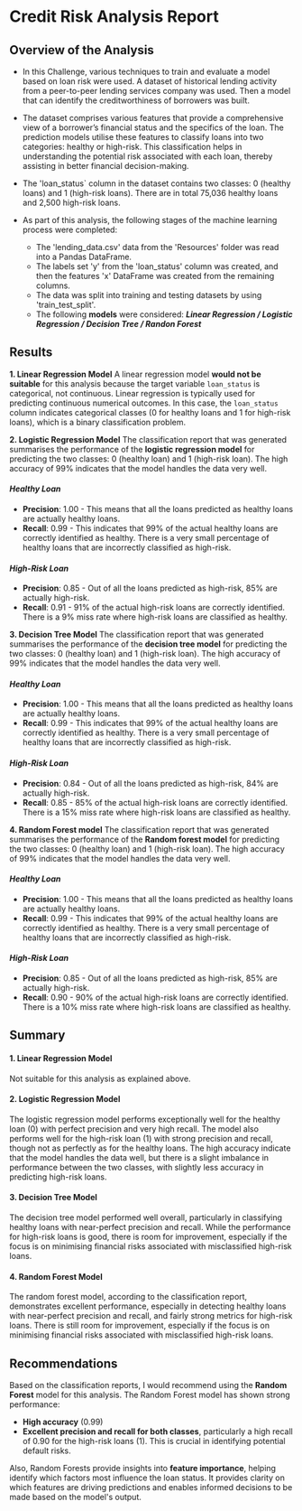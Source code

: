 # Credit Risk Analysis Report 
## Overview of the Analysis
* In this Challenge, various techniques to train and evaluate a model based on loan risk were used. A dataset of historical lending activity from a peer-to-peer lending services company was used. Then a model that can identify the creditworthiness of borrowers was built.

* The dataset comprises various features that provide a comprehensive view of a borrower’s financial status and the specifics of the loan. The prediction models utilise these features to classify loans into two categories: healthy or high-risk. This classification helps in understanding the potential risk associated with each loan, thereby assisting in better financial decision-making.

* The 'loan_status` column in the dataset contains two classes: 0 (healthy loans) and 1 (high-risk loans). There are in total 75,036 healthy loans and 2,500 high-risk loans.

* As part of this analysis, the following stages of the machine learning process were completed: 
  - The 'lending_data.csv' data from the 'Resources' folder was read into a Pandas DataFrame.
  - The labels set 'y' from the 'loan_status' column was created, and then the features 'x' DataFrame was created from the remaining columns.
  - The data was split into training and testing datasets by using 'train_test_split'. 
  - The following **models** were considered: ***Linear Regression / Logistic Regression / Decision Tree / Randon Forest***

## Results
**1. Linear Regression Model**
A linear regression model **would not be suitable** for this analysis because the target variable `loan_status` is categorical, not continuous. Linear regression is typically used for predicting continuous numerical outcomes. In this case, the `loan_status` column indicates categorical classes (0 for healthy loans and 1 for high-risk loans), which is a binary classification problem.

 **2. Logistic Regression Model**
The classification report that was generated summarises the performance of the **logistic regression model** for predicting the two classes: 0 (healthy loan) and 1 (high-risk loan). The high accuracy of 99% indicates that the model handles the data very well. 
#### *Healthy Loan*
-   **Precision**: 1.00 - This means that all the loans predicted as healthy loans are actually healthy loans. 
-   **Recall**: 0.99 - This indicates that 99% of the actual healthy loans are correctly identified as healthy. There is a very small percentage of healthy loans that are incorrectly classified as high-risk.
#### *High-Risk Loan*
-   **Precision**: 0.85 - Out of all the loans predicted as high-risk, 85% are actually high-risk. 
-   **Recall**: 0.91 - 91% of the actual high-risk loans are correctly identified. There is a 9% miss rate where high-risk loans are classified as healthy.

**3. Decision Tree Model**
The classification report that was generated summarises the performance of the **decision tree model** for predicting the two classes: 0 (healthy loan) and 1 (high-risk loan). The high accuracy of 99% indicates that the model handles the data very well. 
#### *Healthy Loan*
-   **Precision**: 1.00 - This means that all the loans predicted as healthy loans are actually healthy loans. 
-   **Recall**: 0.99 - This indicates that 99% of the actual healthy loans are correctly identified as healthy. There is a very small percentage of healthy loans that are incorrectly classified as high-risk.
#### *High-Risk Loan*
-   **Precision**: 0.84 - Out of all the loans predicted as high-risk, 84% are actually high-risk. 
-   **Recall**: 0.85 - 85% of the actual high-risk loans are correctly identified. There is a 15% miss rate where high-risk loans are classified as healthy.

**4. Random Forest model**
The classification report that was generated summarises the performance of the **Random forest model** for predicting the two classes: 0 (healthy loan) and 1 (high-risk loan). The high accuracy of 99% indicates that the model handles the data very well. 
#### *Healthy Loan*
-   **Precision**: 1.00 - This means that all the loans predicted as healthy loans are actually healthy loans. 
-   **Recall**: 0.99 - This indicates that 99% of the actual healthy loans are correctly identified as healthy. There is a very small percentage of healthy loans that are incorrectly classified as high-risk.
#### *High-Risk Loan*
-   **Precision**: 0.85 - Out of all the loans predicted as high-risk, 85% are actually high-risk. 
-   **Recall**: 0.90 - 90% of the actual high-risk loans are correctly identified. There is a 10% miss rate where high-risk loans are classified as healthy.

## Summary
#### 1. Linear Regression Model
Not suitable for this analysis as explained above.

#### 2. Logistic Regression Model
The logistic regression model performs exceptionally well for the healthy loan (0) with perfect precision and very high recall. The model also performs well for the high-risk loan (1) with strong precision and recall, though not as perfectly as for the healthy loans. The high accuracy indicate that the model handles the data well, but there is a slight imbalance in performance between the two classes, with slightly less accuracy in predicting high-risk loans. 

#### 3. Decision Tree Model
The decision tree model performed well overall, particularly in classifying healthy loans with near-perfect precision and recall. While the performance for high-risk loans is good, there is room for improvement, especially if the focus is on minimising financial risks associated with misclassified high-risk loans.

#### 4. Random Forest Model
The random forest model, according to the classification report, demonstrates excellent performance, especially in detecting healthy loans with near-perfect precision and recall, and fairly strong metrics for high-risk loans.  There is still room for improvement, especially if the focus is on minimising financial risks associated with misclassified high-risk loans.

## Recommendations
Based on the classification reports, I would recommend using the **Random Forest** model for this analysis. 
The Random Forest model has shown strong performance:
-   **High accuracy** (0.99)
-   **Excellent precision and recall for both classes**, particularly a high recall of 0.90 for the high-risk loans (1). This is crucial in identifying potential default risks.

Also, Random Forests provide insights into **feature importance**, helping identify which factors most influence the loan status. It provides clarity on which features are driving predictions and enables informed decisions to be made based on the model's output.
